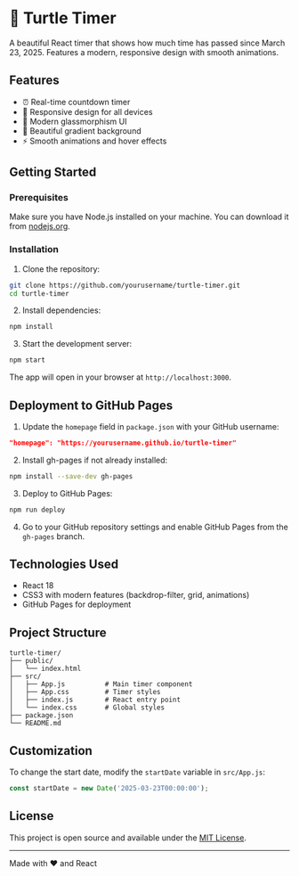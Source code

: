 # 🐢 Turtle Timer

A beautiful React timer that shows how much time has passed since March 23, 2025. Features a modern, responsive design with smooth animations.

## Features

- ⏰ Real-time countdown timer
- 📱 Responsive design for all devices
- 🎨 Modern glassmorphism UI
- 🌈 Beautiful gradient background
- ⚡ Smooth animations and hover effects

## Getting Started

### Prerequisites

Make sure you have Node.js installed on your machine. You can download it from [nodejs.org](https://nodejs.org/).

### Installation

1. Clone the repository:
```bash
git clone https://github.com/yourusername/turtle-timer.git
cd turtle-timer
```

2. Install dependencies:
```bash
npm install
```

3. Start the development server:
```bash
npm start
```

The app will open in your browser at `http://localhost:3000`.

## Deployment to GitHub Pages

1. Update the `homepage` field in `package.json` with your GitHub username:
```json
"homepage": "https://yourusername.github.io/turtle-timer"
```

2. Install gh-pages if not already installed:
```bash
npm install --save-dev gh-pages
```

3. Deploy to GitHub Pages:
```bash
npm run deploy
```

4. Go to your GitHub repository settings and enable GitHub Pages from the `gh-pages` branch.

## Technologies Used

- React 18
- CSS3 with modern features (backdrop-filter, grid, animations)
- GitHub Pages for deployment

## Project Structure

```
turtle-timer/
├── public/
│   └── index.html
├── src/
│   ├── App.js          # Main timer component
│   ├── App.css         # Timer styles
│   ├── index.js        # React entry point
│   └── index.css       # Global styles
├── package.json
└── README.md
```

## Customization

To change the start date, modify the `startDate` variable in `src/App.js`:

```javascript
const startDate = new Date('2025-03-23T00:00:00');
```

## License

This project is open source and available under the [MIT License](LICENSE).

---

Made with ❤️ and React 